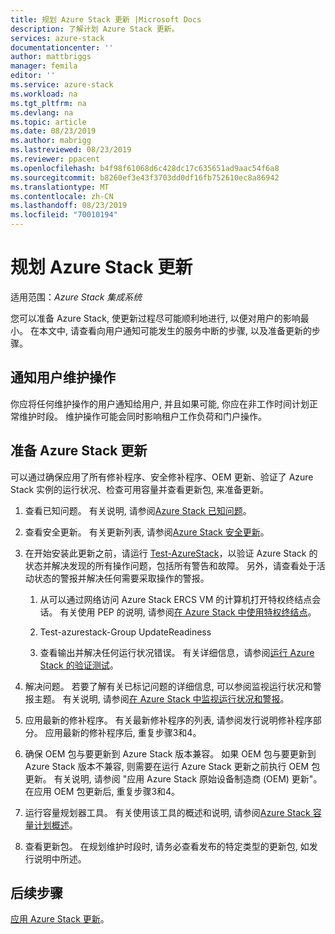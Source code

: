 ```yaml
---
title: 规划 Azure Stack 更新 |Microsoft Docs
description: 了解计划 Azure Stack 更新。
services: azure-stack
documentationcenter: ''
author: mattbriggs
manager: femila
editor: ''
ms.service: azure-stack
ms.workload: na
ms.tgt_pltfrm: na
ms.devlang: na
ms.topic: article
ms.date: 08/23/2019
ms.author: mabrigg
ms.lastreviewed: 08/23/2019
ms.reviewer: ppacent
ms.openlocfilehash: b4f98f61068d6c428dc17c635651ad9aac54f6a8
ms.sourcegitcommit: b8260ef3e43f3703dd0df16fb752610ec8a86942
ms.translationtype: MT
ms.contentlocale: zh-CN
ms.lasthandoff: 08/23/2019
ms.locfileid: "70010194"
---
```

# <a name="plan-for-an-azure-stack-update"></a>规划 Azure Stack 更新

适用范围：*Azure Stack 集成系统*

您可以准备 Azure Stack, 使更新过程尽可能顺利地进行, 以便对用户的影响最小。 在本文中, 请查看向用户通知可能发生的服务中断的步骤, 以及准备更新的步骤。

## <a name="notify-your-users-of-maintenance-operations"></a>通知用户维护操作

你应将任何维护操作的用户通知给用户, 并且如果可能, 你应在非工作时间计划正常维护时段。 维护操作可能会同时影响租户工作负荷和门户操作。

## <a name="prepare-for-an-azure-stack-update"></a>准备 Azure Stack 更新

可以通过确保应用了所有修补程序、安全修补程序、OEM 更新、验证了 Azure Stack 实例的运行状况、检查可用容量并查看更新包, 来准备更新。

1. 查看已知问题。 有关说明, 请参阅[Azure Stack 已知问题](https://docs.microsoft.com/azure-stack/operator/azure-stack-release-notes-known-issues-1907)。

2. 查看安全更新。 有关更新列表, 请参阅[Azure Stack 安全更新](https://docs.microsoft.com/azure-stack/operator/azure-stack-release-notes-security-updates-1907)。

3. 在开始安装此更新之前，请运行 [Test-AzureStack](https://docs.microsoft.com/azure-stack/operator/azure-stack-diagnostic-test)，以验证 Azure Stack 的状态并解决发现的所有操作问题，包括所有警告和故障。 另外，请查看处于活动状态的警报并解决任何需要采取操作的警报。

    1. 从可以通过网络访问 Azure Stack ERCS VM 的计算机打开特权终结点会话。 有关使用 PEP 的说明, 请参阅[在 Azure Stack 中使用特权终结点](https://docs.microsoft.com/azure-stack/operator/azure-stack-privileged-endpoint)。

    2. Test-azurestack-Group UpdateReadiness

    3. 查看输出并解决任何运行状况错误。 有关详细信息，请参阅[运行 Azure Stack 的验证测试](https://docs.microsoft.com/azure-stack/operator/azure-stack-diagnostic-test)。

4. 解决问题。 若要了解有关已标记问题的详细信息, 可以参阅监视运行状况和警报主题。 有关说明, 请参阅[在 Azure Stack 中监视运行状况和警报](https://docs.microsoft.com/azure-stack/operator/azure-stack-monitor-health)。

5. 应用最新的修补程序。 有关最新修补程序的列表, 请参阅发行说明修补程序部分。 应用最新的修补程序后, 重复步骤3和4。

6. 确保 OEM 包与要更新到 Azure Stack 版本兼容。 如果 OEM 包与要更新到 Azure Stack 版本不兼容, 则需要在运行 Azure Stack 更新之前执行 OEM 包更新。 有关说明, 请参阅 "应用 Azure Stack 原始设备制造商 (OEM) 更新"。 在应用 OEM 包更新后, 重复步骤3和4。

7. 运行容量规划器工具。 有关使用该工具的概述和说明, 请参阅[Azure Stack 容量计划概述](https://docs.microsoft.com/azure-stack/operator/azure-stack-capacity-planning-overview)。

8. 查看更新包。 在规划维护时段时, 请务必查看发布的特定类型的更新包, 如发行说明中所述。

## <a name="next-steps"></a>后续步骤

[应用 Azure Stack 更新](azure-stack-apply-updates.md)。
